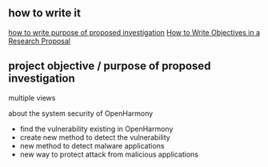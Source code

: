 ## how to write it


[how to write purpose of proposed investigation](https://www.quora.com/How-can-I-write-the-purpose-of-the-study-in-a-research-proposal)
[How to Write Objectives in a Research Proposal](https://www.wikihow.com/Write-Objectives-in-a-Research-Proposal)

## project objective / purpose of proposed investigation

multiple views

about the system security of OpenHarmony

- find the vulnerability existing in OpenHarmony
- create new method to detect the vulnerability
- new method to detect malware applications
- new way to protect attack from malicious applications

